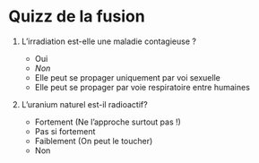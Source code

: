 Quizz de la fusion
==================

1.  L’irradiation est-elle une maladie contagieuse ?

    * Oui
    * *Non*
    * Elle peut se propager uniquement par voi sexuelle
    * Elle peut se propager par voie respiratoire entre humaines

2.  L’uranium naturel est-il radioactif?
    
    * Fortement (Ne l’approche surtout pas !)
    * Pas si fortement
    * Faiblement (On peut le toucher)
    * Non

